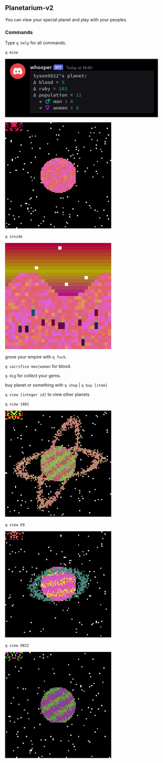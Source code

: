 ## Planetarium-v2
You can view your special planet and play with your peoples.
### Commands
Type `q help` for all commands. 

`q mine`

![img](https://github.com/TYSON-Alii/Planetarium-v2/blob/main/media/a.jpg) 

![img](https://github.com/TYSON-Alii/Planetarium-v2/blob/main/media/anan.gif) 

`q inside`

![img](https://github.com/TYSON-Alii/Planetarium-v2/blob/main/media/anan-1.gif) 

grove your empire with `q fuck`. 

`q sacrifice man|woman` for blood. 

`q dig` for collect your gems. 

buy planet or something with `q shop` | `q buy [item]`


`q view [integer id]` to view other planets

`q view 1881`

![img](https://github.com/TYSON-Alii/Planetarium-v2/blob/main/media/anan-2.gif) 

`q view 69`

![img](https://github.com/TYSON-Alii/Planetarium-v2/blob/main/media/anan-3.gif) 

`q view 9822`

![img](https://github.com/TYSON-Alii/Planetarium-v2/blob/main/media/anan-4.gif) 
